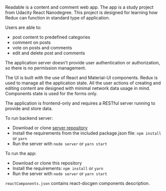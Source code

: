 Readable is a content and comment web app. The app is a study project from Udacity React Nanodegree. This project is designed for learning how Redux can function in standard type of application.

Users are able to:
- post content to predefined categories
- comment on posts
- vote on posts and comments
- edit and delete post and comments

The application server doesn't provide user authentication or authorization, so there is no permission management.

The UI is built with the use of React and Material-UI components. Redux is used to manage all the application state. All the user actions of creating and editing content are designed with minimal network data usage in mind. Components state is used for the forms only.

The application is frontend-only and requires a RESTful server running to provide and store data.

To run backend server: 
- Download or clone [server repository](https://github.com/udacity/reactnd-project-readable-starter)
- Install the requirements from the included package.json file: `npm install` or `yarn`
- Run the server with `node server` or `yarn start`

To run the app:
- Download or clone this repository
- Install the requirements: `npm install` or `yarn`
- Run the server with `node server` or `yarn start`

`reactComponents.json` contains react-docgen components description.